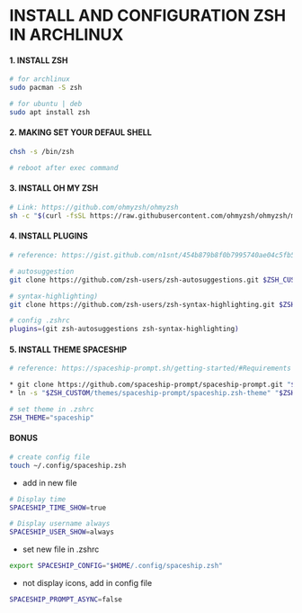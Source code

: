 
# INSTALL AND CONFIGURATION ZSH IN ARCHLINUX

#### 1. INSTALL ZSH
```sh
# for archlinux
sudo pacman -S zsh 

# for ubuntu | deb
sudo apt install zsh
```

#### 2. MAKING SET YOUR DEFAUL SHELL
```sh
chsh -s /bin/zsh

# reboot after exec command
```

#### 3. INSTALL OH MY ZSH
```sh
# Link: https://github.com/ohmyzsh/ohmyzsh
sh -c "$(curl -fsSL https://raw.githubusercontent.com/ohmyzsh/ohmyzsh/master/tools/install.sh)"
```

#### 4. INSTALL PLUGINS
```sh
# reference: https://gist.github.com/n1snt/454b879b8f0b7995740ae04c5fb5b7df

# autosuggestion
git clone https://github.com/zsh-users/zsh-autosuggestions.git $ZSH_CUSTOM/plugins/zsh-autosuggestions

# syntax-highlighting)
git clone https://github.com/zsh-users/zsh-syntax-highlighting.git $ZSH_CUSTOM/plugins/zsh-syntax-highlighting

# config .zshrc
plugins=(git zsh-autosuggestions zsh-syntax-highlighting)
```

#### 5. INSTALL THEME SPACESHIP
```sh
# reference: https://spaceship-prompt.sh/getting-started/#Requirements

* git clone https://github.com/spaceship-prompt/spaceship-prompt.git "$ZSH_CUSTOM/themes/spaceship-prompt" --depth=1
* ln -s "$ZSH_CUSTOM/themes/spaceship-prompt/spaceship.zsh-theme" "$ZSH_CUSTOM/themes/spaceship.zsh-theme"

# set theme in .zshrc
ZSH_THEME="spaceship"

```
#### BONUS
```sh
# create config file
touch ~/.config/spaceship.zsh
```
* add in new file
```sh
# Display time
SPACESHIP_TIME_SHOW=true

# Display username always
SPACESHIP_USER_SHOW=always
```
* set new file in .zshrc
```sh
export SPACESHIP_CONFIG="$HOME/.config/spaceship.zsh"
```
* not display icons, add in config file
```sh
SPACESHIP_PROMPT_ASYNC=false
```
